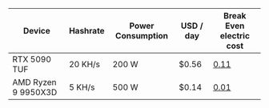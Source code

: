 | Device              | Hashrate | Power Consumption | USD / day | Break Even electric cost |
| ------------------- | -------- | ----------------- | --------- | ------------------------ |
| RTX 5090 TUF        | 20 KH/s  | 200 W             | $0.56     | [0.11](https://www.coinwarz.com/mining/monero/calculator?h=20.00&p=200.00&pc=0.11&pf=0.00&d=643044861825.00000000&r=0.65000000&er=0.00272580&btcer=116820.89830000&ha=KH&hc=3995.00&hs=0&hq=1) |
| AMD Ryzen 9 9950X3D | 5 KH/s   | 500 W             | $0.14 | [0.01](https://www.coinwarz.com/mining/monero/calculator?h=5.00&p=500.00&pc=0.01&pf=0.00&d=643044861825.00000000&r=0.65000000&er=0.00272580&btcer=116820.89830000&ha=KH&hc=3995.00&hs=0&hq=1) |
